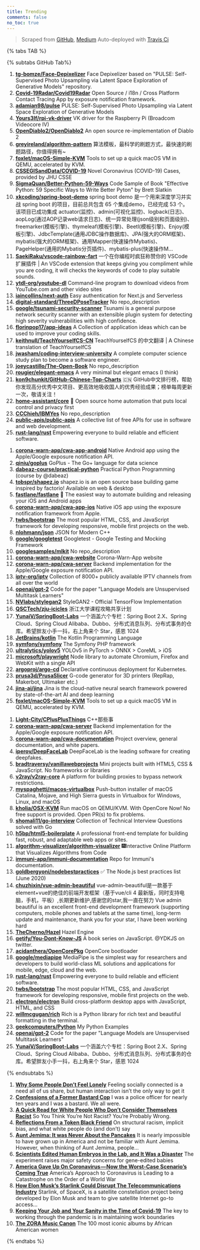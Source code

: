 ```yaml
---
title: Trending
comments: false
no_toc: true
---
```


> Scraped from [GitHub](https://github.com/trending), [Medium](https://medium.com/topic/popular)
Auto-deployed with [Travis Ci](https://travis-ci.org/)

{% tabs TAB %}
<!-- tab GitHub -->
{% subtabs GitHub Tab%}
<!-- tab Daily -->
1. [**tg-bomze/Face-Depixelizer**](https://github.com/tg-bomze/Face-Depixelizer)
Face Depixelizer based on "PULSE: Self-Supervised Photo Upsampling via Latent Space Exploration of Generative Models" repository.
2. [**Covid-19Radar/Covid19Radar**](https://github.com/Covid-19Radar/Covid19Radar)
Open Source / i18n / Cross Platform Contact Tracing App by exposure notification framework.
3. [**adamian98/pulse**](https://github.com/adamian98/pulse)
PULSE: Self-Supervised Photo Upsampling via Latent Space Exploration of Generative Models
4. [**Yours3lf/rpi-vk-driver**](https://github.com/Yours3lf/rpi-vk-driver)
VK driver for the Raspberry Pi (Broadcom Videocore IV)
5. [**OpenDiablo2/OpenDiablo2**](https://github.com/OpenDiablo2/OpenDiablo2)
An open source re-implementation of Diablo 2
6. [**greyireland/algorithm-pattern**](https://github.com/greyireland/algorithm-pattern)
算法模板，最科学的刷题方式，最快速的刷题路径，你值得拥有~
7. [**foxlet/macOS-Simple-KVM**](https://github.com/foxlet/macOS-Simple-KVM)
Tools to set up a quick macOS VM in QEMU, accelerated by KVM.
8. [**CSSEGISandData/COVID-19**](https://github.com/CSSEGISandData/COVID-19)
Novel Coronavirus (COVID-19) Cases, provided by JHU CSSE
9. [**SigmaQuan/Better-Python-59-Ways**](https://github.com/SigmaQuan/Better-Python-59-Ways)
Code Sample of Book "Effective Python: 59 Specific Ways to Write Better Pyton" by Brett Slatkin
10. [**xkcoding/spring-boot-demo**](https://github.com/xkcoding/spring-boot-demo)
spring boot demo 是一个用来深度学习并实战 spring boot 的项目，目前总共包含 65 个集成demo，已经完成 53 个。 该项目已成功集成 actuator(监控)、admin(可视化监控)、logback(日志)、aopLog(通过AOP记录web请求日志)、统一异常处理(json级别和页面级别)、freemarker(模板引擎)、thymeleaf(模板引擎)、Beetl(模板引擎)、Enjoy(模板引擎)、JdbcTemplate(通用JDBC操作数据库)、JPA(强大的ORM框架)、mybatis(强大的ORM框架)、通用Mapper(快速操作Mybatis)、PageHelper(通用的Mybatis分页插件)、mybatis-plus(快速操作M…
11. [**SaekiRaku/vscode-rainbow-fart**](https://github.com/SaekiRaku/vscode-rainbow-fart)
一个在你编程时疯狂称赞你的 VSCode 扩展插件 | An VSCode extension that keeps giving you compliment while you are coding, it will checks the keywords of code to play suitable sounds.
12. [**ytdl-org/youtube-dl**](https://github.com/ytdl-org/youtube-dl)
Command-line program to download videos from YouTube.com and other video sites
13. [**iaincollins/next-auth**](https://github.com/iaincollins/next-auth)
Easy authentication for Next.js and Serverless
14. [**digital-standard/ThreeDPoseTracker**](https://github.com/digital-standard/ThreeDPoseTracker)
No repo_description
15. [**google/tsunami-security-scanner**](https://github.com/google/tsunami-security-scanner)
Tsunami is a general purpose network security scanner with an extensible plugin system for detecting high severity vulnerabilities with high confidence.
16. [**florinpop17/app-ideas**](https://github.com/florinpop17/app-ideas)
A Collection of application ideas which can be used to improve your coding skills.
17. [**keithnull/TeachYourselfCS-CN**](https://github.com/keithnull/TeachYourselfCS-CN)
TeachYourselfCS 的中文翻译 | A Chinese translation of TeachYourselfCS
18. [**jwasham/coding-interview-university**](https://github.com/jwasham/coding-interview-university)
A complete computer science study plan to become a software engineer.
19. [**joeycastillo/The-Open-Book**](https://github.com/joeycastillo/The-Open-Book)
No repo_description
20. [**rougier/elegant-emacs**](https://github.com/rougier/elegant-emacs)
A very minimal but elegant emacs (I think)
21. [**kon9chunkit/GitHub-Chinese-Top-Charts**](https://github.com/kon9chunkit/GitHub-Chinese-Top-Charts)
🇨🇳 GitHub中文排行榜，帮助你发现高分优秀中文项目、更高效地吸收国人的优秀经验成果；榜单每周更新一次，敬请关注！
22. [**home-assistant/core**](https://github.com/home-assistant/core)
🏡 Open source home automation that puts local control and privacy first
23. [**CCChieh/IBMYes**](https://github.com/CCChieh/IBMYes)
No repo_description
24. [**public-apis/public-apis**](https://github.com/public-apis/public-apis)
A collective list of free APIs for use in software and web development.
25. [**rust-lang/rust**](https://github.com/rust-lang/rust)
Empowering everyone to build reliable and efficient software.
<!-- endtab -->
<!-- tab Weekly -->
1. [**corona-warn-app/cwa-app-android**](https://github.com/corona-warn-app/cwa-app-android)
Native Android app using the Apple/Google exposure notification API.
2. [**qiniu/goplus**](https://github.com/qiniu/goplus)
GoPlus - The Go+ language for data science
3. [**dabeaz-course/practical-python**](https://github.com/dabeaz-course/practical-python)
Practical Python Programming (course by @dabeaz)
4. [**tobspr/shapez.io**](https://github.com/tobspr/shapez.io)
shapez.io is an open source base building game inspired by factorio! Available on web & desktop
5. [**fastlane/fastlane**](https://github.com/fastlane/fastlane)
🚀 The easiest way to automate building and releasing your iOS and Android apps
6. [**corona-warn-app/cwa-app-ios**](https://github.com/corona-warn-app/cwa-app-ios)
Native iOS app using the exposure notification framework from Apple.
7. [**twbs/bootstrap**](https://github.com/twbs/bootstrap)
The most popular HTML, CSS, and JavaScript framework for developing responsive, mobile first projects on the web.
8. [**nlohmann/json**](https://github.com/nlohmann/json)
JSON for Modern C++
9. [**google/googletest**](https://github.com/google/googletest)
Googletest - Google Testing and Mocking Framework
10. [**googlesamples/mlkit**](https://github.com/googlesamples/mlkit)
No repo_description
11. [**corona-warn-app/cwa-website**](https://github.com/corona-warn-app/cwa-website)
Corona-Warn-App website
12. [**corona-warn-app/cwa-server**](https://github.com/corona-warn-app/cwa-server)
Backend implementation for the Apple/Google exposure notification API.
13. [**iptv-org/iptv**](https://github.com/iptv-org/iptv)
Collection of 8000+ publicly available IPTV channels from all over the world
14. [**openai/gpt-2**](https://github.com/openai/gpt-2)
Code for the paper "Language Models are Unsupervised Multitask Learners"
15. [**NVlabs/stylegan2**](https://github.com/NVlabs/stylegan2)
StyleGAN2 - Official TensorFlow Implementation
16. [**QSCTech/zju-icicles**](https://github.com/QSCTech/zju-icicles)
浙江大学课程攻略共享计划
17. [**YunaiV/SpringBoot-Labs**](https://github.com/YunaiV/SpringBoot-Labs)
一个涵盖六个专栏：Spring Boot 2.X、Spring Cloud、Spring Cloud Alibaba、Dubbo、分布式消息队列、分布式事务的仓库。希望胖友小手一抖，右上角来个 Star，感恩 1024
18. [**JetBrains/kotlin**](https://github.com/JetBrains/kotlin)
The Kotlin Programming Language
19. [**symfony/symfony**](https://github.com/symfony/symfony)
The Symfony PHP framework
20. [**ultralytics/yolov5**](https://github.com/ultralytics/yolov5)
YOLOv5 in PyTorch > ONNX > CoreML > iOS
21. [**microsoft/playwright**](https://github.com/microsoft/playwright)
Node library to automate Chromium, Firefox and WebKit with a single API
22. [**argoproj/argo-cd**](https://github.com/argoproj/argo-cd)
Declarative continuous deployment for Kubernetes.
23. [**prusa3d/PrusaSlicer**](https://github.com/prusa3d/PrusaSlicer)
G-code generator for 3D printers (RepRap, Makerbot, Ultimaker etc.)
24. [**jina-ai/jina**](https://github.com/jina-ai/jina)
Jina is the cloud-native neural search framework powered by state-of-the-art AI and deep learning
25. [**foxlet/macOS-Simple-KVM**](https://github.com/foxlet/macOS-Simple-KVM)
Tools to set up a quick macOS VM in QEMU, accelerated by KVM.
<!-- endtab -->
<!-- tab Monthly -->
1. [**Light-City/CPlusPlusThings**](https://github.com/Light-City/CPlusPlusThings)
C++那些事
2. [**corona-warn-app/cwa-server**](https://github.com/corona-warn-app/cwa-server)
Backend implementation for the Apple/Google exposure notification API.
3. [**corona-warn-app/cwa-documentation**](https://github.com/corona-warn-app/cwa-documentation)
Project overview, general documentation, and white papers.
4. [**iperov/DeepFaceLab**](https://github.com/iperov/DeepFaceLab)
DeepFaceLab is the leading software for creating deepfakes.
5. [**bradtraversy/vanillawebprojects**](https://github.com/bradtraversy/vanillawebprojects)
Mini projects built with HTML5, CSS & JavaScript. No frameworks or libraries
6. [**v2ray/v2ray-core**](https://github.com/v2ray/v2ray-core)
A platform for building proxies to bypass network restrictions.
7. [**myspaghetti/macos-virtualbox**](https://github.com/myspaghetti/macos-virtualbox)
Push-button installer of macOS Catalina, Mojave, and High Sierra guests in Virtualbox for Windows, Linux, and macOS
8. [**kholia/OSX-KVM**](https://github.com/kholia/OSX-KVM)
Run macOS on QEMU/KVM. With OpenCore Now! No free support is provided. Open PR(s) to fix problems.
9. [**shomali11/go-interview**](https://github.com/shomali11/go-interview)
Collection of Technical Interview Questions solved with Go
10. [**h5bp/html5-boilerplate**](https://github.com/h5bp/html5-boilerplate)
A professional front-end template for building fast, robust, and adaptable web apps or sites.
11. [**algorithm-visualizer/algorithm-visualizer**](https://github.com/algorithm-visualizer/algorithm-visualizer)
🎆Interactive Online Platform that Visualizes Algorithms from Code
12. [**immuni-app/immuni-documentation**](https://github.com/immuni-app/immuni-documentation)
Repo for Immuni's documentation.
13. [**goldbergyoni/nodebestpractices**](https://github.com/goldbergyoni/nodebestpractices)
✅ The Node.js best practices list (June 2020)
14. [**chuzhixin/vue-admin-beautiful**](https://github.com/chuzhixin/vue-admin-beautiful)
vue-admin-beautiful是一款基于element+vue的绝佳的前端开发框架（基于vue/cli 4 最新版，同时支持电脑，手机，平板）,长期更新维护,感谢您的star,我一直在努力 Vue admin beautiful is an excellent front-end development framework (supporting computers, mobile phones and tablets at the same time), long-term update and maintenance, thank you for your star, I have been working hard
15. [**TheCherno/Hazel**](https://github.com/TheCherno/Hazel)
Hazel Engine
16. [**getify/You-Dont-Know-JS**](https://github.com/getify/You-Dont-Know-JS)
A book series on JavaScript. @YDKJS on twitter.
17. [**acidanthera/OpenCorePkg**](https://github.com/acidanthera/OpenCorePkg)
OpenCore bootloader
18. [**google/mediapipe**](https://github.com/google/mediapipe)
MediaPipe is the simplest way for researchers and developers to build world-class ML solutions and applications for mobile, edge, cloud and the web.
19. [**rust-lang/rust**](https://github.com/rust-lang/rust)
Empowering everyone to build reliable and efficient software.
20. [**twbs/bootstrap**](https://github.com/twbs/bootstrap)
The most popular HTML, CSS, and JavaScript framework for developing responsive, mobile first projects on the web.
21. [**electron/electron**](https://github.com/electron/electron)
Build cross-platform desktop apps with JavaScript, HTML, and CSS
22. [**willmcgugan/rich**](https://github.com/willmcgugan/rich)
Rich is a Python library for rich text and beautiful formatting in the terminal.
23. [**geekcomputers/Python**](https://github.com/geekcomputers/Python)
My Python Examples
24. [**openai/gpt-2**](https://github.com/openai/gpt-2)
Code for the paper "Language Models are Unsupervised Multitask Learners"
25. [**YunaiV/SpringBoot-Labs**](https://github.com/YunaiV/SpringBoot-Labs)
一个涵盖六个专栏：Spring Boot 2.X、Spring Cloud、Spring Cloud Alibaba、Dubbo、分布式消息队列、分布式事务的仓库。希望胖友小手一抖，右上角来个 Star，感恩 1024
<!-- endtab -->
{% endsubtabs %}
<!-- endtab -->
<!-- tab Medium -->
1. [**Why Some People Don’t Feel Lonely**](https://forge.medium.com/why-some-people-dont-feel-lonely-d9c718e1cd45?source=topic_page---------------------------20)
Feeling socially connected is a need all of us share, but human interaction isn’t the only way to get it
2. [**Confessions of a Former Bastard Cop**](https://medium.com/@OfcrACab/confessions-of-a-former-bastard-cop-bb14d17bc759?source=topic_page---------0------------------1)
I was a police officer for nearly ten years and I was a bastard. We all were.
3. [**A Quick Read for White People Who Don’t Consider Themselves Racist**](https://medium.com/@aleksandraolaklimka/a-quick-read-for-white-people-who-dont-consider-themselves-racist-23ac03332dd2?source=topic_page---------1------------------1)
So You Think You’re Not Racist? You’re Probably Wrong.
4. [**Reflections From a Token Black Friend**](https://humanparts.medium.com/reflections-from-a-token-black-friend-2f1ea522d42d?source=topic_page---------2------------------1)
On structural racism, implicit bias, and what white people do (and don’t) say
5. [**Aunt Jemima: It was Never About the Pancakes**](https://medium.com/@blackexcellence/aunt-jemima-it-was-never-about-the-pancakes-14a48a6523d?source=topic_page---------4------------------1)
It is nearly impossible to have grown up in America and not be familiar with Aunt Jemima. However, when thinking of Aunt Jemima, people…
6. [**Scientists Edited Human Embryos in the Lab, and It Was a Disaster**](https://onezero.medium.com/scientists-edited-human-embryos-in-the-lab-and-it-was-a-disaster-9473918d769d?source=topic_page---------5------------------1)
The experiment raises major safety concerns for gene-edited babies
7. [**America Gave Up On Coronavirus — Now the Worst-Case Scenario’s Coming True**](https://eand.co/america-gave-up-on-coronavirus-now-the-worst-case-scenarios-coming-true-630dc65f9dd5?source=topic_page---------6------------------1)
America’s Approach to Coronavirus is Leading to a Catastrophe on the Order of a World War
8. [**How Elon Musk’s Starlink Could Disrupt The Telecommunications Industry**](https://medium.com/swlh/how-elon-musks-starlink-could-disrupt-the-telecommunications-industry-838b44c1d900?source=topic_page---------7------------------1)
Starlink, of SpaceX, is a satellite constellation project being developed by Elon Musk and team to give satellite Internet go-to access…
9. [**Keeping Your Job and Your Sanity in the Time of Covid-19**](https://zora.medium.com/keeping-your-job-and-your-sanity-in-the-time-of-covid-19-4814f188b5dc?source=topic_page---------8------------------1)
The key to working through the pandemic is in maintaining work boundaries
10. [**The ZORA Music Canon**](https://zora.medium.com/the-zora-music-canon-5a29296c6112?source=topic_page---------9------------------1)
The 100 most iconic albums by African American women
<!-- endtab -->
{% endtabs %}
